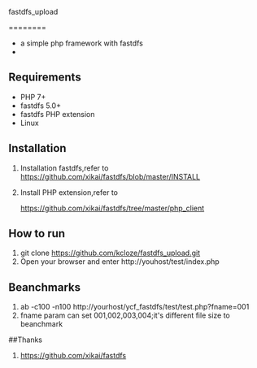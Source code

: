 fastdfs_upload

========

* a simple php framework  with fastdfs
* 

## Requirements

* PHP 7+
* fastdfs 5.0+
* fastdfs PHP extension
* Linux

## Installation 
1. Installation fastdfs,refer to 
   https://github.com/xikai/fastdfs/blob/master/INSTALL
    
2. Install PHP extension,refer to

    https://github.com/xikai/fastdfs/tree/master/php_client

## How to run

1. git clone https://github.com/kcloze/fastdfs_upload.git
2. Open your browser and enter http://youhost/test/index.php

## Beanchmarks
1. ab -c100 -n100 http://yourhost/ycf_fastdfs/test/test.php?fname=001
2. fname param can set 001,002,003,004;it's different file size to beanchmark

##Thanks
1. https://github.com/xikai/fastdfs

